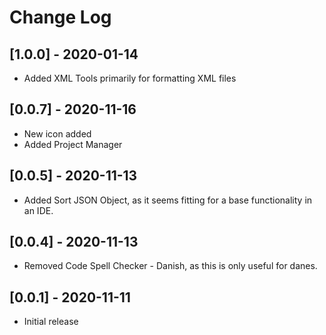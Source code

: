 # Change Log

## [1.0.0] - 2020-01-14

- Added XML Tools primarily for formatting XML files

## [0.0.7] - 2020-11-16

- New icon added
- Added Project Manager

## [0.0.5] - 2020-11-13

- Added Sort JSON Object, as it seems fitting for a base functionality in an IDE.

## [0.0.4] - 2020-11-13

- Removed Code Spell Checker - Danish, as this is only useful for danes.

## [0.0.1] - 2020-11-11

- Initial release
